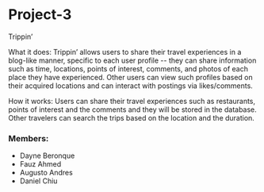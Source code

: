 # Project-3

Trippin’

What it does:
Trippin’ allows users to share their travel experiences in a blog-like manner, specific to each user profile -- they can share information such as time, locations, points of interest, comments, and photos of each place they have experienced. Other users can view such profiles based on their acquired locations and can interact with postings via likes/comments. 

How it works:
Users can share their travel experiences such as restaurants, points of interest and the comments and they will be stored in the database. Other travelers can search the trips based on the location and the duration.



### Members:
* Dayne Beronque
* Fauz Ahmed
* Augusto Andres
* Daniel Chiu
